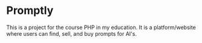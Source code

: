 # Promptly
This is a project for the course PHP in my education. It is a platform/website where users can find, sell, and buy prompts for AI's.
